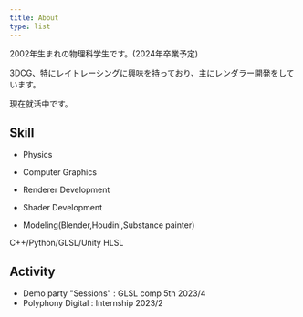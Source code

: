 ```yaml
---
title: About
type: list
---
```


2002年生まれの物理科学生です。(2024年卒業予定)

3DCG、特にレイトレーシングに興味を持っており、主にレンダラー開発をしています。

現在就活中です。

## Skill

- Physics

- Computer Graphics

- Renderer Development

- Shader Development

- Modeling(Blender,Houdini,Substance painter)

C++/Python/GLSL/Unity HLSL

## Activity
- Demo party "Sessions" : GLSL comp 5th 2023/4
- Polyphony Digital : Internship 2023/2